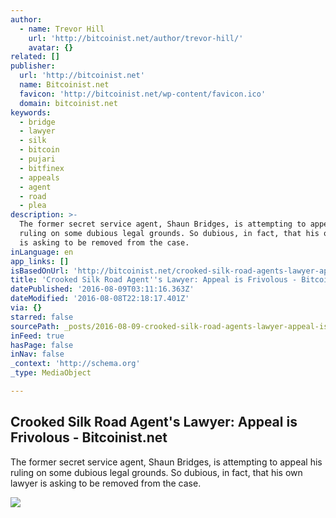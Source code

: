 ```yaml
---
author:
  - name: Trevor Hill
    url: 'http://bitcoinist.net/author/trevor-hill/'
    avatar: {}
related: []
publisher:
  url: 'http://bitcoinist.net'
  name: Bitcoinist.net
  favicon: 'http://bitcoinist.net/wp-content/favicon.ico'
  domain: bitcoinist.net
keywords:
  - bridge
  - lawyer
  - silk
  - bitcoin
  - pujari
  - bitfinex
  - appeals
  - agent
  - road
  - plea
description: >-
  The former secret service agent, Shaun Bridges, is attempting to appeal his
  ruling on some dubious legal grounds. So dubious, in fact, that his own lawyer
  is asking to be removed from the case.
inLanguage: en
app_links: []
isBasedOnUrl: 'http://bitcoinist.net/crooked-silk-road-agents-lawyer-appeal-is-frivolous/'
title: 'Crooked Silk Road Agent''s Lawyer: Appeal is Frivolous - Bitcoinist.net'
datePublished: '2016-08-09T03:11:16.363Z'
dateModified: '2016-08-08T22:18:17.401Z'
via: {}
starred: false
sourcePath: _posts/2016-08-09-crooked-silk-road-agents-lawyer-appeal-is-frivolous-bitc.md
inFeed: true
hasPage: false
inNav: false
_context: 'http://schema.org'
_type: MediaObject

---
```

<article style=""><h1>Crooked Silk Road Agent's Lawyer: Appeal is Frivolous - Bitcoinist.net</h1><p>The former secret service agent, Shaun Bridges, is attempting to appeal his ruling on some dubious legal grounds. So dubious, in fact, that his own lawyer is asking to be removed from the case.</p><img src="http://bitcoinist.net/wp-content/uploads/2016/08/ts_141021_doctor_stressed_800x600.jpg" /></article>